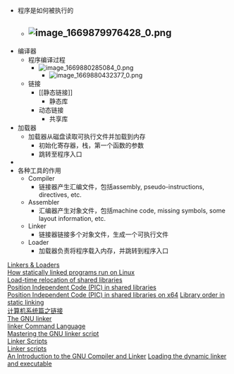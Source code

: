 - 程序是如何被执行的
	- ![image_1669879976428_0.png](../assets/image_1669879976428_0_1674956782349_0.png)
		-
- 编译器
	- 程序编译过程
		- ![image_1669880285084_0.png](../assets/image_1669880285084_0_1674956847432_0.png)
			- ![image_1669880432377_0.png](../assets/image_1669880432377_0_1674956902736_0.png)
	- 链接
		- [[静态链接]]
			- 静态库
		- 动态链接
			- 共享库
- 加载器
	- 加载器从磁盘读取可执行文件并加载到内存
		- 初始化寄存器，栈，第一个函数的参数
		- 跳转至程序入口
-
- 各种工具的作用
	- Compiler
		- 链接器产生汇编文件，包括assembly, pseudo-instructions,
		  directives, etc.
	- Assembler
		- 汇编器产生对象文件，包括machine code, missing symbols,
		  some layout information, etc.
	- Linker
		- 链接器链接多个对象文件，生成一个可执行文件
	- Loader
		- 加载器负责将程序载入内存，并跳转到程序入口

[Linkers & Loaders](https://www.wh0rd.org/books/linkers-and-loaders/linkers_and_loaders.pdf)  
[How statically linked programs run on Linux](https://eli.thegreenplace.net/2012/08/13/how-statically-linked-programs-run-on-linux)  
[Load-time relocation of shared libraries](https://eli.thegreenplace.net/2011/08/25/load-time-relocation-of-shared-libraries)  
[Position Independent Code (PIC) in shared libraries](https://eli.thegreenplace.net/2011/11/03/position-independent-code-pic-in-shared-libraries)  
[Position Independent Code (PIC) in shared libraries on x64](https://eli.thegreenplace.net/2011/11/11/position-independent-code-pic-in-shared-libraries-on-x64)
[Library order in static linking](https://eli.thegreenplace.net/2013/07/09/library-order-in-static-linking)  
[计算机系统篇之链接](https://csstormq.github.io/)  
[The GNU linker](https://www.eecs.umich.edu/courses/eecs373/readings/Linker.pdf)  
[linker Command Language](https://ftp.gnu.org/old-gnu/Manuals/ld-2.9.1/html_chapter/ld_toc.html#TOC5)  
[Mastering the GNU linker script](https://allthingsembedded.com/post/2020-04-11-mastering-the-gnu-linker-script/)  
[Linker Scripts](https://home.cs.colorado.edu/~main/cs1300/doc/gnu/ld_toc.html#TOC5)  
[Linker scripts](https://users.informatik.haw-hamburg.de/~krabat/FH-Labor/gnupro/5_GNUPro_Utilities/c_Using_LD/ldLinker_scripts.html)  
[An Introduction to the GNU Compiler and Linker](https://gcc.gnu.org/wiki/Building_Cross_Toolchains_with_gcc?action=AttachFile&do=get&target=billgatliff-toolchains.pdf)
[Loading the dynamic linker and executable](https://chromium.googlesource.com/native_client/src/native_client/+/master/docs/initial_dynamic_load.md)  